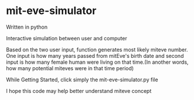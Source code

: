 # mit-eve-simulator
Written in python

Interactive simulation between user and computer

Based on the two user input, function generates most likely miteve number. One input is how many years passed from mitEve's birth date and second input is how many female human were living on that time.(In another words, how many potential miteves were in that time period)

While Getting Started, click simply the mit-eve-simulator.py file

I hope this code may help better understand miteve concept  
